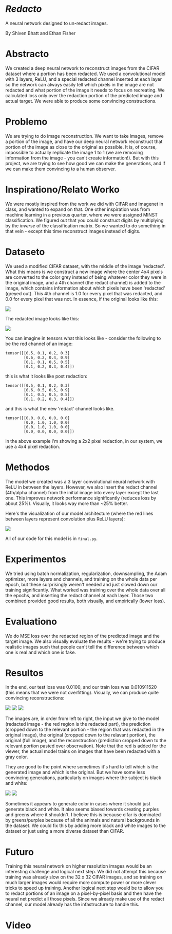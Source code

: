 # *Redacto*
A neural network designed to un-redact images.

By Shiven Bhatt and Ethan Fisher

# Abstracto

We created a deep neural network to reconstruct images from the CIFAR dataset where a portion has been redacted. We used a convolutional model with 3 layers, ReLU, and a special redacted channel inserted at each layer so the network can always easily tell which pixels in the image are not redacted and what portion of the image it needs to focus on recreating. We calculated loss only over the redaction portion of the predicted image and actual target. We were able to produce some convincing constructions.


# Problemo
We are trying to do image reconstruction. We want to take images, remove a portion of the image, and have our deep neural network reconstruct that portion of the image as close to the original as possible. It is, of course, impossible to actually replicate the image 1 to 1 (we are removing information from the image - you can't create information!). But with this project, we are trying to see how good we can make the generations, and if we can make them convincing to a human observer. 

# Inspirationo/Relato Worko
We were mostly inspired from the work we did with CIFAR and Imagenet in class, and wanted to expand on that. One other inspiration was from machine learning in a previous quarter, where we were assigned MINST classification. We figured out that you could construct digits by multiplying by the *inverse* of the classification matrix. So we wanted to do something in that vein - except this time reconstruct images instead of digits. 

# Dataseto
We used a modified CIFAR dataset, with the middle of the image 'redacted'. What this means is we construct a new image where the center 4x4 pixels are converted to the color grey instead of being whatever color they were in the original image, and a 4th channel (the redact channel) is added to the image, which contains information about which pixels have been 'redacted' (greyed out). This 4th channel is 1.0 for every pixel that was redacted, and 0.0 for every pixel that was not. In essence, if the original looks like this:

![](original.png)

The redacted image looks like this:

![](redacted.png)

You can imagine in tensors what this looks like - consider the following to be the red channel of an image:
```
tensor([[0.5, 0.1, 0.2, 0.3]
        [0.6, 0.2, 0.4, 0.9]
        [0.1, 0.1, 0.5, 0.5]
        [0.1, 0.2, 0.3, 0.4]])
```

this is what it looks like post redaction:
```
tensor([[0.5, 0.1, 0.2, 0.3]
        [0.6, 0.5, 0.5, 0.9]
        [0.1, 0.5, 0.5, 0.5]
        [0.1, 0.2, 0.3, 0.4]])
```

and this is what the new 'redact' channel looks like.

```
tensor([[0.0, 0.0, 0.0, 0.0]
        [0.0, 1.0, 1.0, 0.0]
        [0.0, 1.0, 1.0, 0.0]
        [0.0, 0.0, 0.0, 0.0]])
```

in the above example i'm showing a 2x2 pixel redaction, in our system, we use a 4x4 pixel redaction.

# Methodos
The model we created was a 3 layer convolutional neural network with ReLU in between the layers. However, we also insert the redact channel (4th/alpha channel) from the initial image into every layer except the last one. This improves network performance significantly (reduces loss by about 25%). Visually, it looks way more than ~25% better.

Here's the visualization of our model architecture (where the red lines between layers represent convolution plus ReLU layers):

![](redact_visualization_2.png)

All of our code for this model is in `final.py`.

# Experimentos
We tried using batch normalization, regularization, downsampling, the Adam optimizer, more layers and channels, and training on the whole data per epoch, but these surprisingly weren't needed and just slowed down our training significantly. What worked was training over the whole data over all the epochs, and inserting the redact channel at each layer. Those two combined provided good results, both visually, and empirically (lower loss). 

# Evaluationo
We do MSE loss over the redacted region of the predicted image and the target image. We also visually evaluate the results - we're trying to produce realistic images such that people can't tell the difference between which one is real and which one is fake.

# Resultos
In the end, our test loss was 0.0100, and our train loss was 0.010911520 (this means that we were not overfitting). Visually, we can produce quite convincing reconstructions:

![](im/10498_2976_airplane.png)
![](im/4474_7446_dog.png)
![](im/48_0_19040_frog.png)

The images are, in order from left to right, the input we give to the model (redacted image - the red region is the redacted part), the prediction (cropped down to the relevant portion - the region that was redacted in the original image), the original (cropped down to the relavant portion), the original (full image), and the reconstruction (prediction cropped down to the relevant portion pasted over observation). Note that the red is added for the viewer, the actual model trains on images that have been redacted with a gray color. 

They are good to the point where sometimes it's hard to tell which is the generated image and which is the original. But we have some less convincing generations, particularly on images where the subject is black and white:

![](im/68108_7869_airplane.png)
![](im/98278_9257_dog.png)

Sometimes it appears to generate color in cases where it should just generate black and white. It also seems biased towards creating purples and greens where it shouldn't. I believe this is because cifar is dominated by greens/purples because of all the animals and natural backgrounds in the dataset. We could fix this by adding more black and white images to the dataset or just using a more diverse dataset than CIFAR.

# Futuro
Training this neural network on higher resolution images would be an interesting challenge and logical next step. We did not attempt this because training was already slow on the 32 x 32 CIFAR images, and so training on much larger images would require more compute power or more clever tricks to speed up training. Another logical next step would be to allow you to redact portions of an image on a pixel-by-pixel basis and then have the neural net predict all those pixels. Since we already make use of the redact channel, our model already has the infastructure to handle this.

# Video
